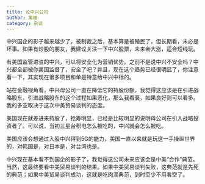 ```yaml
---
title: 论中兴公司
author: 寓庸
category: 杂谈
---
```

中兴国企的影子越来越少了，被制裁之后，基本算是被殖民了，但长期看，未必是坏事。如果有炒股的朋友，我建议关注一下中兴股票，未来会大涨，适合短线玩。

 有美国监管进驻的中兴，可以将安全化为营销优势。之前不是说中兴不安全吗？中兴都全部被你美国监督了，安全了吧？并且，现在这个趋势已经很明显了，你注意看一下，其实现在很多项目和单是特意给中兴中标的。

 站在金融视角看，中兴母公司一直在降低它的持股份额，我觉得这应该是在引进战略股东，引进战略股东的这个过程如果恶化，那么我看衰，如果良好则可以看多。我的多空取决于这次中美贸易谈判的态度。

美国现在就差进来持股了，抢筹明显，已经是比较明显的说明母公司在引入战略投资者了。可以说，当初三星台积电怎么被吃的，中兴就会怎么被吃。

 美国应该会想通过入股中兴得到5G的能力，美国一直以来就是玩这一手操纵世界的，对韩国是，对日本是，对台湾也是。

 中兴现在基本看不到国企的影子了，我觉得这公司未来应该会是中美“合作”典范。当然，这最终要看中美贸易谈判的结果。如果中美贸易谈判失败，这典范就是先死的典范；如果中美贸易谈判成功，这就是吃肉滴典范，到时至少不用看空了。